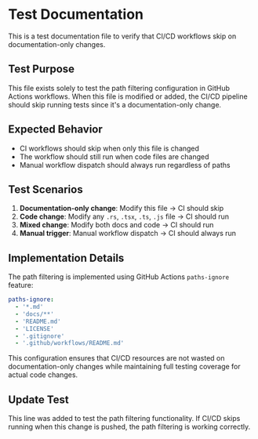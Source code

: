 # Test Documentation

This is a test documentation file to verify that CI/CD workflows skip on documentation-only changes.

## Test Purpose

This file exists solely to test the path filtering configuration in GitHub Actions workflows. When this file is modified or added, the CI/CD pipeline should skip running tests since it's a documentation-only change.

## Expected Behavior

- CI workflows should skip when only this file is changed
- The workflow should still run when code files are changed
- Manual workflow dispatch should always run regardless of paths

## Test Scenarios

1. **Documentation-only change**: Modify this file → CI should skip
2. **Code change**: Modify any `.rs`, `.tsx`, `.ts`, `.js` file → CI should run
3. **Mixed change**: Modify both docs and code → CI should run
4. **Manual trigger**: Manual workflow dispatch → CI should always run

## Implementation Details

The path filtering is implemented using GitHub Actions `paths-ignore` feature:

```yaml
paths-ignore:
  - '*.md'
  - 'docs/**'
  - 'README.md'
  - 'LICENSE'
  - '.gitignore'
  - '.github/workflows/README.md'
```

This configuration ensures that CI/CD resources are not wasted on documentation-only changes while maintaining full testing coverage for actual code changes.

## Update Test

This line was added to test the path filtering functionality. If CI/CD skips running when this change is pushed, the path filtering is working correctly.
